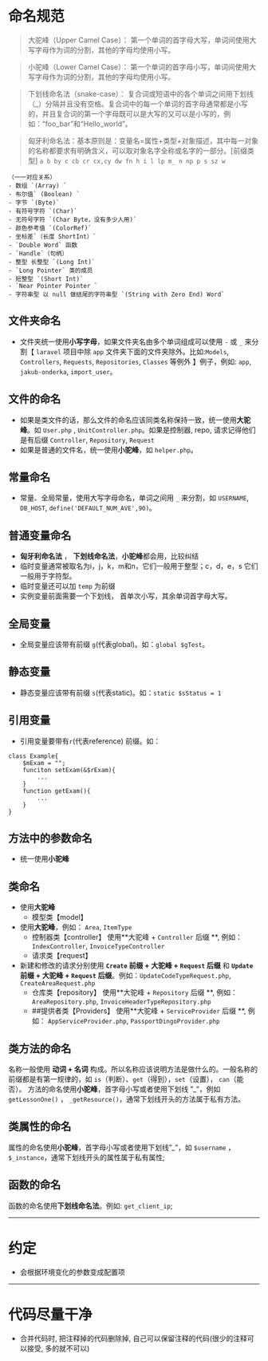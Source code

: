 # 命名规范
> 大驼峰（Upper Camel Case）：
> 第一个单词的首字母大写，单词间使用大写字母作为词的分割，其他的字母均使用小写。

>小驼峰（Lower Camel Case）：
>第一个单词的首字母小写，单词间使用大写字母作为词的分割，其他的字母均使用小写。

> 下划线命名法（snake-case）：
复合词或短语中的各个单词之间用下划线（_）分隔并且没有空格。复合词中的每一个单词的首字母通常都是小写的，并且复合词的第一个字母既可以是大写的又可以是小写的，例如：“foo_bar”和“Hello_world”。

>匈牙利命名法：基本原则是：变量名=属性+类型+对象描述，其中每一对象的名称都要求有明确含义，可以取对象名字全称或名字的一部分。[前缀类型] `a b by c cb cr cx,cy dw fn h i l lp m_ n np p s sz w`
```
（一一对应关系） 
- 数组 `(Array) `
- 布尔值` (Boolean) `
- 字节 `(Byte)`
- 有符号字符 `(Char)` 
- 无符号字符 `(Char Byte，没有多少人用)` 
- 颜色参考值 `(ColorRef)` 
- 坐标差`（长度 ShortInt）` 
- `Double Word` 函数 
- `Handle`（句柄） 
- 整型 长整型 `(Long Int)` 
- `Long Pointer` 类的成员 
- 短整型 `(Short Int)` 
- `Near Pointer Pointer `
- 字符串型 以 null 做结尾的字符串型 `(String with Zero End) Word`
```
## 文件夹命名
- 文件夹统一使用**小写字母**，如果文件夹名由多个单词组成可以使用 `-` 或 `_` 来分割【 `laravel` 项目中除 `app` 文件夹下面的文件夹除外。比如:`Models`, `Controllers`, `Requests`, `Repositories`, `Classes` 等例外 】例子，例如: `app`, `jakub-onderka`, `import_user`。
## 文件的命名
- 如果是类文件的话，那么文件的命名应该同类名称保持一致，统一使用**大驼峰**。如 `User.php` , `UnitController.php`。如果是控制器, repo, 请求记得他们是有后缀 `Controller`, `Repository`, `Request`
- 如果是普通的文件名，统一使用**小驼峰**，如 `helper.php`。
## 常量命名
- 常量、全局常量，使用大写字母命名，单词之间用 `_` 来分割，如 `USERNAME`, `DB_HOST`, `define('DEFAULT_NUM_AVE',90)`。
## 普通变量命名
- **匈牙利命名法** ， **下划线命名法**，**小驼峰**都会用，比较纠结
- 临时变量通常被取名为i，j，k，m和n，它们一般用于整型；c，d，e，s 它们一般用于字符型。
- 临时变量还可以加 `temp` 为前缀
- 实例变量前面需要一个下划线， 首单次小写，其余单词首字母大写。
## 全局变量
- 全局变量应该带有前缀 `g`(代表global)。如：`global $gTest`。
## 静态变量
- 静态变量应该带有前缀 `s`(代表static)。如：`static $sStatus = 1`     
## 引用变量
- 引用变量要带有`r`(代表reference) 前缀。如：
```
class Example{
    $mExam = "";
    funciton setExam(&$rExam){
        ...
    }
    function getExam(){
        ...
    }
}
```
## 方法中的参数命名
- 统一使用**小驼峰**
## 类命名
- 使用**大驼峰**
  - 模型类【model】
- 使用**大驼峰**，例如： `Area`, `ItemType`
  - 控制器类【controller】
使用**大驼峰 + `Controller` 后缀 **, 例如： `IndexController`, `InvoiceTypeController`
  - 请求类【request】
- 新建和修改的请求分别使用 **`Create` 前缀 + 大驼峰 + `Request` 后缀** 和  **`Update` 前缀 + 大驼峰 + `Request` 后缀**。例如：`UpdateCodeTypeRequest.php`, `CreateAreaRequest.php` 
  - 仓库类【repository】
使用**大驼峰 + `Repository` 后缀 **, 例如： `AreaRepository.php`, `InvoiceHeaderTypeRepository.php`
  - ##提供者类【Providers】
使用**大驼峰 + `ServiceProvider` 后缀 **, 例如： `AppServiceProvider.php`, `PassportDingoProvider.php`
## 类方法的命名
名称一般使用 **动词 + 名词** 构成。所以名称应该说明方法是做什么的。一般名称的前缀都是有第一规律的，如 `is`（判断）、`get`（得到），`set`（设置）， `can`（能否）。
方法的命名使用**小驼峰**，首字母小写或者使用下划线 ”_”，例如 `getLessonOne()` ， `_getResource()`，通常下划线开头的方法属于私有方法。
## 类属性的命名
属性的命名使用**小驼峰**，首字母小写或者使用下划线”_”，如 `$username` ， `$_instance`，通常下划线开头的属性属于私有属性;
## 函数的命名
函数的命名使用**下划线命名法**。例如: `get_client_ip`;
***
# 约定
- 会根据环境变化的参数变成配置项
***
# 代码尽量干净
- 合并代码时, 把注释掉的代码删除掉, 自己可以保留注释的代码(很少的注释可以接受, 多的就不可以)

